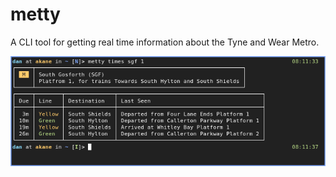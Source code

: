 # metty

A CLI tool for getting real time information about the Tyne and Wear Metro.

![metty screenshot](/screenshot.png "metty screenshot")
